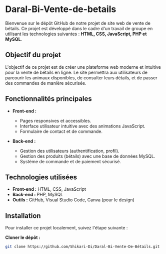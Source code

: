 # Daral-Bi-Vente-de-betails

Bienvenue sur le dépôt GitHub de notre projet de site web de vente de bétails. Ce projet est développé dans le cadre d'un travail de groupe en utilisant les technologies suivantes : **HTML, CSS, JavaScript, PHP et MySQL**.

## Objectif du projet

L'objectif de ce projet est de créer une plateforme web moderne et intuitive pour la vente de bétails en ligne. Le site permettra aux utilisateurs de parcourir les animaux disponibles, de consulter leurs détails, et de passer des commandes de manière sécurisée.

## Fonctionnalités principales

- **Front-end :**
  - Pages responsives et accessibles.
  - Interface utilisateur intuitive avec des animations JavaScript.
  - Formulaire de contact et de commande.

- **Back-end :**
  - Gestion des utilisateurs (authentification, profil).
  - Gestion des produits (bétails) avec une base de données MySQL.
  - Système de commande et de paiement sécurisé.

## Technologies utilisées

- **Front-end :** HTML, CSS, JavaScript
- **Back-end :** PHP, MySQL
- **Outils :** GitHub, Visual Studio Code, Canva (pour le design)

## Installation

Pour installer ce projet localement, suivez l'étape suivante :

 **Cloner le dépôt :**
   ```bash
   git clone https://github.com/Shikari-Di/Daral-Bi-Vente-De-Bétails.git
